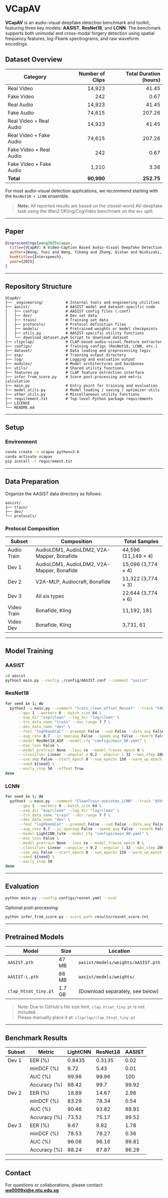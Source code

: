 # VCapAV

**VCapAV** is an audio-visual deepfake detection benchmark and toolkit, featuring three key models: **AASIST**, **ResNet18**, and **LCNN**. The benchmark supports both unimodal and cross-modal forgery detection using spatial frequency features, log-Fbank spectrograms, and raw waveform encodings.

## Dataset Overview

| Category                | Number of Clips | Total Duration (hours) |
|-------------------------|----------------:|------------------------:|
| Real Video              | 14,923          | 41.45                   |
| Fake Video              | 242             | 0.67                    |
| Real Audio              | 14,923          | 41.45                   |
| Fake Audio              | 74,615          | 207.26                  |
| Real Video + Real Audio | 14,923          | 41.45                   |
| Real Video + Fake Audio | 74,615          | 207.26                  |
| Fake Video + Real Audio | 242             | 0.67                    |
| Fake Video + Fake Audio | 1,210           | 3.36                    |
| **Total**               | **90,990**      | **252.75**              |

For most audio-visual detection applications, we recommend starting with the `ResNet18 + LCNN` ensemble.

> **Note:** All reported results are based on the closed-world AV-deepfake task using the Wan2.1/Kling/CogVideo benchmark on the `dev` split.

---

## Paper

```bibtex
@inproceedings{wang2025vcapav,
  title={VCapAV: A Video-Caption Based Audio-Visual Deepfake Detection Dataset},
  author={Wang, Yuxi and Wang, Yikang and Zhang, Qishan and Nishizaki, Hiromitsu and Li, Ming},
  booktitle={Interspeech},
  year={2025}
}
```

---

## Repository Structure

```
VCapAV/
├── _engineering/          # Internal tools and engineering utilities
├── aasist/                # AASIST model and dataset-specific code
│   ├── config/            # AASIST config files (.conf)
│   ├── dev/               # Dev set data
│   ├── train/             # Training set data
│   ├── protocols/         # Protocol definition files
│   ├── models/            # Pretrained weights or model checkpoints
│   ├── utils.py           # AASIST-specific utility functions
│   └── download_dataset.py# Script to download dataset
├── clipclap/              # CLAP-based audio-visual feature extractor
├── configs/               # Training configs (ResNet18, LCNN, etc.)
├── dataset/               # Data loading and preprocessing logic
├── exp/                   # Training output directory
├── log/                   # Logging and evaluation output
├── modules/               # Model architectures and backbones
├── utils/                 # Shared utility functions
├── features.py            # CLAP feature extraction interface
├── infer_from_score.py    # Score post-processing and metric calculation
├── main.py                # Entry point for training and evaluation
├── model_utils.py         # Model loading / saving / optimizer utils
├── other_utils.py         # Miscellaneous utility functions
├── requirement.txt        # Top-level Python package requirements
├── LICENSE
└── README.md
```

---

## Setup

### Environment

```bash
conda create -n vcapav python=3.8
conda activate vcapav
pip install -r requirement.txt
```

---

## Data Preparation

Organize the AASIST data directory as follows:

```
aasist/
├── train/
├── dev/
└── protocols/
```

### Protocol Composition

| Subset      | Composition                                                     | Total Samples        |
|-------------|------------------------------------------------------------------|----------------------|
| Audio Train | AudioLDM1, AudioLDM2, V2A-Mapper, Bonafide                      | 44,596 (11,149 × 4)  |
| Dev 1       | AudioLDM1, AudioLDM2, V2A-Mapper, Bonafide                      | 15,096 (3,774 × 4)   |
| Dev 2       | V2A-MLP, Audiocraft, Bonafide                                   | 11,322 (3,774 × 3)   |
| Dev 3       | All six types                                                   | 22,644 (3,774 × 6)   |
| Video Train | Bonafide, Kling                                                 | 11,192, 181          |
| Video Dev   | Bonafide, Kling                                                 | 3,731, 61            |

---

## Model Training

### AASIST

```bash
cd aasist
python3 main.py --config ./config/AASIST.conf --comment "aasist"
```

### ResNet18

```bash
for seed in 1; do
  python3 -u main.py --comment "train_clean_offset_Resnet" --track "FAD" \
      --gpu 1 --workers 6 --batch_size 64 \
      --exp_dir "exp/clean" --log_dir "log/clean" \
      --trn_data_name "train" --dur_range 7 7 \
      --dev_data_name "dev" \
      --feat "logFbankCal" --preemph False --vad False --data_aug False --snr_range 0 20 \
      --aug_rate 0.7 --is_specaug False --speed_aug False --reverb False \
      --model ResNet18_ASP --model_cfg "configs/main_80.yaml" \
      --mse_loss False \
      --model_pretrain None --loss ce --model_freeze_epoch 0 \
      --classifier Linear --angular_m 0.2 --angular_s 32 --max_step 200000 --dropout 0.4 \
      --use_amp False --start_epoch 0 --num_epochs 150 --warm_up_epoch 1 --lr 0.001 \
      --seed ${seed} \
      --early_stop 50 --offset True
done
```

### LCNN

```bash
for seed in 1; do
  python3 -u main.py --comment "CleanTrain_oneinten_LCNN" --track "ASVspoof5" \
      --gpu 1 --workers 6 --batch_size 64 \
      --exp_dir "exp/clean" --log_dir "log/clean" \
      --trn_data_name "train" --dur_range 7 7 \
      --dev_data_name "dev" \
      --feat "logFbankCal" --preemph False --vad False --data_aug False --snr_range 0 20 \
      --aug_rate 0.7 --is_specaug False --speed_aug False --reverb False \
      --model LightCNN_lstm --model_cfg "configs/main_80.yaml" \
      --mse_loss False \
      --model_pretrain None --loss ce --model_freeze_epoch 0 \
      --classifier Linear --angular_m 0.2 --angular_s 32 --max_step 200000 --dropout 0.4 \
      --use_amp False --start_epoch 0 --num_epochs 150 --warm_up_epoch 1 --lr 0.001 \
      --seed ${seed} \
      --early_stop 50
done
```

---

## Evaluation

```bash
python main.py --config configs/resnet.yaml --eval
```

Optional post-processing:

```bash
python infer_from_score.py --score_path results/resnet_score.txt
```

---

## Pretrained Models

| Model                | Size   | Location                              |
|----------------------|--------|----------------------------------------|
| `AASIST.pth`         | 47 MB  | `aasist/models/weights/AASIST.pth`     |
| `AASIST-L.pth`       | 86 MB  | `aasist/models/weights/`               |
| `clap_htsat_tiny.pt` | 1.7 GB | (Download separately, see below)       |

> Note: Due to GitHub's file size limit, `clap_htsat_tiny.pt` is not included.  
> Please manually place it at: `clipclap/clap_htsat_tiny.pt`

---

## Benchmark Results

| Subset | Metric       | LightCNN | ResNet18 | AASIST |
|--------|--------------|----------|----------|--------|
| Dev 1  | EER (%)      | 0.8435   | 0.3135   | 0.02   |
|        | minDCF (%)   | 9.72     | 5.43     | 0.01   |
|        | AUC (%)      | 99.96    | 99.96    | 100    |
|        | Accuracy (%) | 98.42    | 99.7     | 99.92  |
| Dev 2  | EER (%)      | 18.89    | 14.67    | 2.96   |
|        | minDCF (%)   | 83.29    | 78.34    | 0.54   |
|        | AUC (%)      | 90.46    | 93.82    | 88.91  |
|        | Accuracy (%) | 73.52    | 75.17    | 99.52  |
| Dev 3  | EER (%)      | 9.67     | 9.82     | 1.78   |
|        | minDCF (%)   | 78.53    | 78.27    | 0.36   |
|        | AUC (%)      | 96.06    | 96.16    | 99.81  |
|        | Accuracy (%) | 88.24    | 87.87    | 96.29  |

---

## Contact

For questions or collaborations, please contact:  
**wa0009xi@e.ntu.edu.sg**
